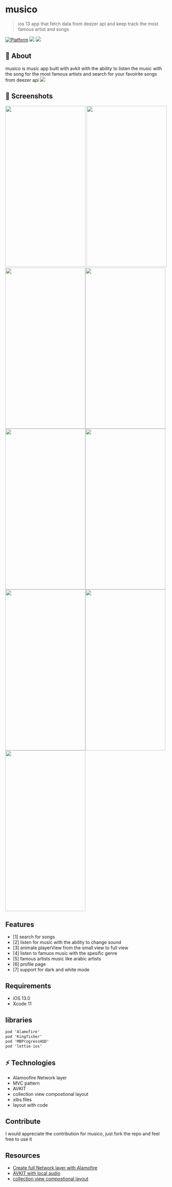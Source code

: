 # musico

>ios 13 app that fetch data from deezer api and keep track the most  famous artist and songs


[![Platform](http://img.shields.io/badge/platform-iOS-blue.svg?style=flat)](https://developer.apple.com/iphone/index.action)
[![](http://img.shields.io/badge/language-Swift-brightgreen.svg?color=orange)](https://developer.apple.com/swift)
![](https://img.shields.io/github/last-commit/AhmedRagab99/musico)

## 🧐 About
musico is music app buitl with avkit with the ability to listen the music with the song for the most famous artists and search for your favoirite songs from deezer api
![](header.png)


## 📱 Screenshots
 <img src="https://user-images.githubusercontent.com/47069606/85061954-f79ae600-b1a7-11ea-838d-7d1266041ad5.png" width="250" height="500"> <img src="https://user-images.githubusercontent.com/47069606/85061966-fd90c700-b1a7-11ea-88f1-d6249348f746.png" width="250" height="500"> <img src="https://user-images.githubusercontent.com/47069606/85061980-0386a800-b1a8-11ea-8497-3a2dafca5a03.png" width="250" height="500"><img src="https://user-images.githubusercontent.com/47069606/85061989-084b5c00-b1a8-11ea-925d-a1809e47ceb0.png" width="250" height="500"><img src="https://user-images.githubusercontent.com/47069606/85061994-0b464c80-b1a8-11ea-91f3-170b09d988ee.png" width="250" height="500"><img src="https://user-images.githubusercontent.com/47069606/85061997-0c777980-b1a8-11ea-958c-75f5ce49464b.png" width="250" height="500"><img src="https://user-images.githubusercontent.com/47069606/85062007-0f726a00-b1a8-11ea-9a1a-dfeed4c7bf45.png" width="250" height="500"><img src="https://user-images.githubusercontent.com/47069606/85062020-14cfb480-b1a8-11ea-88aa-76f19bf16259.png" width="250" height="500"> <img src="https://user-images.githubusercontent.com/47069606/85061993-0a151f80-b1a8-11ea-9596-122355066b91.png" width="250" height="500">

## Features
- [1] search for songs
- [2] listen for music with the ability to change sound 
- [3] animate playerView from the small view to full view
- [4] listen  to famuos music  with the  spesific genre
- [5] famous artists music like arabic artists
- [6] profile page 
- [7] support for dark and white mode

## Requirements

- iOS 13.0
- Xcode 11

## libraries

``` swift
pod 'Alamofire'
pod 'Kingfisher'
pod 'MBProgressHUD'
pod 'lottie-ios'
```
## ⚡ Technologies
- Alamoofire Network layer
- MVC pattern
- AVKIT
- collection view compostional layout
- xibs files 
- layout with code

## Contribute

I would appreciate the contribution for  musico, just fork the repo and feel free to use it

## Resources
- [Create full Network layer with Alamofire](https://www.youtube.com/watch?v=bOg6HIX1zPo)
- [AVKIT with local audio](https://www.youtube.com/watch?v=PilNQ2TkwGw)
- [collection view compostional layout](https://www.youtube.com/watch?v=y1uXXVUu43o)


 

       
       
       
 
 



